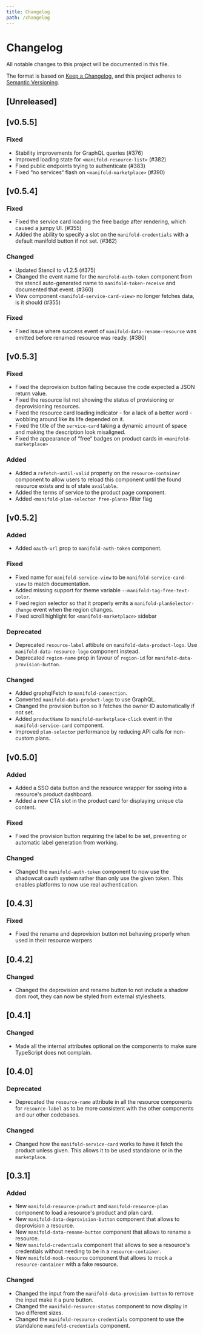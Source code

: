 ```yaml
---
title: Changelog
path: /changelog
---
```

# Changelog

All notable changes to this project will be documented in this file.

The format is based on [Keep a Changelog](https://keepachangelog.com/en/1.0.0/),
and this project adheres to [Semantic Versioning](https://semver.org/spec/v2.0.0.html).

## [Unreleased]

## [v0.5.5]

### Fixed

- Stability improvements for GraphQL queries (#376)
- Improved loading state for `<manifold-resource-list>` (#382)
- Fixed public endpoints trying to authenticate (#383)
- Fixed “no services“ flash on `<manifold-marketplace>` (#390)

## [v0.5.4]

### Fixed

- Fixed the service card loading the free badge after rendering, which caused a jumpy UI. (#355)
- Added the ability to specify a slot on the `manifold-credentials` with a default manifold button if not set. (#362)

### Changed

- Updated Stencil to v1.2.5 (#375)
- Changed the event name for the `manifold-auth-token` component from the stencil auto-generated name to `manifold-token-receive` and documented that event. (#360)
- View component `<manifold-service-card-view>` no longer fetches data, is it should (#355)

### Fixed

- Fixed issue where success event of `manifold-data-rename-resource` was emitted before renamed resource was ready. (#380)

## [v0.5.3]

### Fixed

- Fixed the deprovision button failing because the code expected a JSON return value.
- Fixed the resource list not showing the status of provisioning or deprovisioning resources.
- Fixed the resource card loading indicator - for a lack of a better word - wobbling around like its life depended on it.
- Fixed the title of the `service-card` taking a dynamic amount of space and making the description look misaligned.
- Fixed the appearance of “free“ badges on product cards in `<manifold-marketplace>`

### Added

- Added a `refetch-until-valid` property on the `resource-container` component to allow users to reload this component until the found resource exists and is of state `available`.
- Added the terms of service to the product page component.
- Added `<manifold-plan-selector free-plans>` filter flag

## [v0.5.2]

### Added

- Added `oauth-url` prop to `manifold-auth-token` component.

### Fixed

- Fixed name for `manifold-service-view` to be `manifold-service-card-view` to match documentation.
- Added missing support for theme variable `--manifold-tag-free-text-color`.
- Fixed region selector so that it properly emits a `manifold-planSelector-change` event when the region changes.
- Fixed scroll highlight for `<manifold-marketplace>` sidebar

### Deprecated

- Deprecated `resource-label` attibute on `manifold-data-product-logo`. Use `manifold-data-resource-logo` component instead.
- Deprecated `region-name` prop in favour of `region-id` for `manifold-data-provision-button`.

### Changed

- Added graphqlFetch to `manifold-connection`.
- Converted `manifold-data-product-logo` to use GraphQL.
- Changed the provision button so it fetches the owner ID automatically if not set.
- Added `productName` to `manifold-marketplace-click` event in the `manifold-service-card` component.
- Improved `plan-selector` performance by reducing API calls for non-custom plans.

## [v0.5.0]

### Added

- Added a SSO data button and the resource wrapper for ssoing into a resource's product dashboard.
- Added a new CTA slot in the product card for displaying unique cta content.

### Fixed

- Fixed the provision button requiring the label to be set, preventing or automatic label generation from working.

### Changed

- Changed the `manifold-auth-token` component to now use the shadowcat oauth system rather than only use the given token. This enables platforms to now use real authentication.

## [0.4.3]

### Fixed

- Fixed the rename and deprovision button not behaving properly when used in their resource warpers

## [0.4.2]

### Changed

- Changed the deprovision and rename button to not include a shadow dom root, they can now be styled from external stylesheets.

## [0.4.1]

### Changed

- Made all the internal attributes optional on the components to make sure TypeScript does not complain.

## [0.4.0]

### Deprecated

- Deprecated the `resource-name` attribute in all the resource components for `resource-label` as to be more consistent with the other components and our other codebases.

### Changed

- Changed how the `manifold-service-card` works to have it fetch the product unless given. This allows it to be used standalone or in the `marketplace`.

## [0.3.1]

### Added

- New `manifold-resource-product` and `manifold-resource-plan` component to load a resource's product and plan card.
- New `manifold-data-deprovision-button` component that allows to deprovision a resource.
- New `manifold-data-rename-button` component that allows to rename a resource.
- New `manifold-credentials` component that allows to see a resource's credentials without needing to be in a `resource-container`.
- New `manifold-mock-resource` component that allows to mock a `resource-container` with a fake resource.

### Changed

- Changed the input from the `manifold-data-provision-button` to remove the input make it a pure button.
- Changed the `manifold-resource-status` component to now display in two different sizes.
- Changed the `manifold-resource-credentials` component to use the standalone `manifold-credentials` component.

[0.3.0]: https://github.com/manifoldco/ui/compare/v0.2.1...v0.3.0
[0.2.2]: https://github.com/manifoldco/ui/compare/v0.2.1...v0.2.2
[0.2.1]: https://github.com/manifoldco/ui/compare/v0.2.0...v0.2.1
[0.2.0]: https://github.com/manifoldco/ui/compare/v0.1.1...v0.2.0
[0.1.1]: https://github.com/manifoldco/ui/compare/v0.1.0...v0.1.1
[0.1.0]: https://github.com/manifoldco/ui/compare/v0.0.2...v0.1.0
[0.1.0]: https://github.com/manifoldco/ui/compare/v0.0.2...v0.1.0
[0.0.3]: https://github.com/manifoldco/ui/releases/tag/v0.0.3
